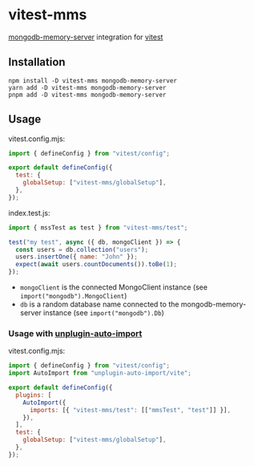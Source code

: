 # vitest-mms

[mongodb-memory-server](https://nodkz.github.io/mongodb-memory-server/) integration for [vitest](https://vitest.dev/)

## Installation

```shell
npm install -D vitest-mms mongodb-memory-server
yarn add -D vitest-mms mongodb-memory-server
pnpm add -D vitest-mms mongodb-memory-server
```

## Usage

vitest.config.mjs:

```js
import { defineConfig } from "vitest/config";

export default defineConfig({
  test: {
    globalSetup: ["vitest-mms/globalSetup"],
  },
});
```

index.test.js:

```js
import { mssTest as test } from "vitest-mms/test";

test("my test", async ({ db, mongoClient }) => {
  const users = db.collection("users");
  users.insertOne({ name: "John" });
  expect(await users.countDocuments()).toBe(1);
});
```

- `mongoClient` is the connected MongoClient instance (see `import("mongodb").MongoClient`)
- `db` is a random database name connected to the mongodb-memory-server instance (see `import("mongodb").Db`)

### Usage with [unplugin-auto-import](https://github.com/unplugin/unplugin-auto-import)

vitest.config.mjs:

```js
import { defineConfig } from "vitest/config";
import AutoImport from "unplugin-auto-import/vite";

export default defineConfig({
  plugins: [
    AutoImport({
      imports: [{ "vitest-mms/test": [["mmsTest", "test"]] }],
    }),
  ],
  test: {
    globalSetup: ["vitest-mms/globalSetup"],
  },
});
```
